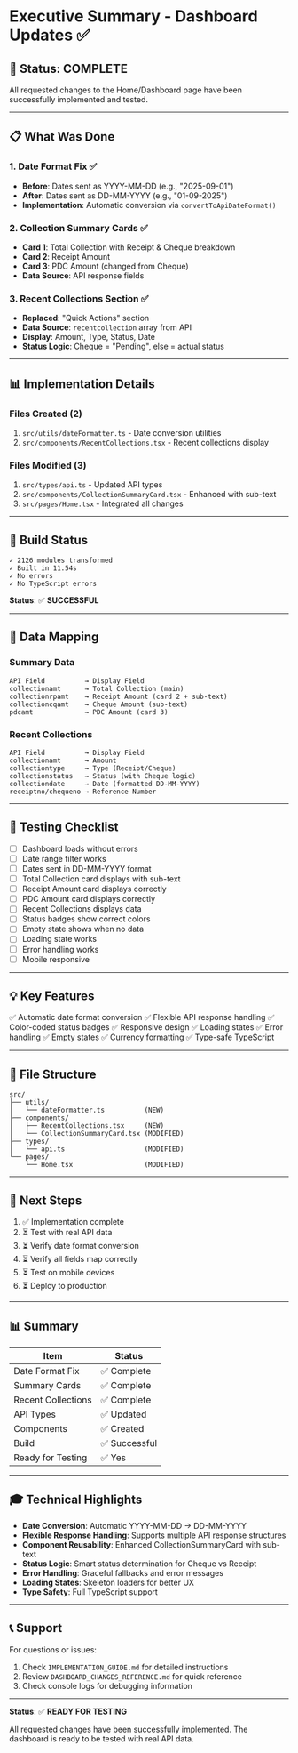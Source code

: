 # Executive Summary - Dashboard Updates ✅

## 🎉 Status: COMPLETE

All requested changes to the Home/Dashboard page have been successfully implemented and tested.

---

## 📋 What Was Done

### 1. Date Format Fix ✅
- **Before**: Dates sent as YYYY-MM-DD (e.g., "2025-09-01")
- **After**: Dates sent as DD-MM-YYYY (e.g., "01-09-2025")
- **Implementation**: Automatic conversion via `convertToApiDateFormat()`

### 2. Collection Summary Cards ✅
- **Card 1**: Total Collection with Receipt & Cheque breakdown
- **Card 2**: Receipt Amount
- **Card 3**: PDC Amount (changed from Cheque)
- **Data Source**: API response fields

### 3. Recent Collections Section ✅
- **Replaced**: "Quick Actions" section
- **Data Source**: `recentcollection` array from API
- **Display**: Amount, Type, Status, Date
- **Status Logic**: Cheque = "Pending", else = actual status

---

## 📊 Implementation Details

### Files Created (2)
1. `src/utils/dateFormatter.ts` - Date conversion utilities
2. `src/components/RecentCollections.tsx` - Recent collections display

### Files Modified (3)
1. `src/types/api.ts` - Updated API types
2. `src/components/CollectionSummaryCard.tsx` - Enhanced with sub-text
3. `src/pages/Home.tsx` - Integrated all changes

---

## 🚀 Build Status

```
✓ 2126 modules transformed
✓ Built in 11.54s
✓ No errors
✓ No TypeScript errors
```

**Status**: ✅ **SUCCESSFUL**

---

## 🔄 Data Mapping

### Summary Data
```
API Field          → Display Field
collectionamt      → Total Collection (main)
collectionrpamt    → Receipt Amount (card 2 + sub-text)
collectioncqamt    → Cheque Amount (sub-text)
pdcamt             → PDC Amount (card 3)
```

### Recent Collections
```
API Field          → Display Field
collectionamt      → Amount
collectiontype     → Type (Receipt/Cheque)
collectionstatus   → Status (with Cheque logic)
collectiondate     → Date (formatted DD-MM-YYYY)
receiptno/chequeno → Reference Number
```

---

## 🧪 Testing Checklist

- [ ] Dashboard loads without errors
- [ ] Date range filter works
- [ ] Dates sent in DD-MM-YYYY format
- [ ] Total Collection card displays with sub-text
- [ ] Receipt Amount card displays correctly
- [ ] PDC Amount card displays correctly
- [ ] Recent Collections displays data
- [ ] Status badges show correct colors
- [ ] Empty state shows when no data
- [ ] Loading state works
- [ ] Error handling works
- [ ] Mobile responsive

---

## 💡 Key Features

✅ Automatic date format conversion
✅ Flexible API response handling
✅ Color-coded status badges
✅ Responsive design
✅ Loading states
✅ Error handling
✅ Empty states
✅ Currency formatting
✅ Type-safe TypeScript

---

## 📁 File Structure

```
src/
├── utils/
│   └── dateFormatter.ts          (NEW)
├── components/
│   ├── RecentCollections.tsx     (NEW)
│   └── CollectionSummaryCard.tsx (MODIFIED)
├── types/
│   └── api.ts                    (MODIFIED)
└── pages/
    └── Home.tsx                  (MODIFIED)
```

---

## 🎯 Next Steps

1. ✅ Implementation complete
2. ⏳ Test with real API data
3. ⏳ Verify date format conversion
4. ⏳ Verify all fields map correctly
5. ⏳ Test on mobile devices
6. ⏳ Deploy to production

---

## 📊 Summary

| Item | Status |
|------|--------|
| Date Format Fix | ✅ Complete |
| Summary Cards | ✅ Complete |
| Recent Collections | ✅ Complete |
| API Types | ✅ Updated |
| Components | ✅ Created |
| Build | ✅ Successful |
| Ready for Testing | ✅ Yes |

---

## 🎓 Technical Highlights

- **Date Conversion**: Automatic YYYY-MM-DD → DD-MM-YYYY
- **Flexible Response Handling**: Supports multiple API response structures
- **Component Reusability**: Enhanced CollectionSummaryCard with sub-text
- **Status Logic**: Smart status determination for Cheque vs Receipt
- **Error Handling**: Graceful fallbacks and error messages
- **Loading States**: Skeleton loaders for better UX
- **Type Safety**: Full TypeScript support

---

## 📞 Support

For questions or issues:
1. Check `IMPLEMENTATION_GUIDE.md` for detailed instructions
2. Review `DASHBOARD_CHANGES_REFERENCE.md` for quick reference
3. Check console logs for debugging information

---

**Status**: ✅ **READY FOR TESTING**

All requested changes have been successfully implemented. The dashboard is ready to be tested with real API data.

